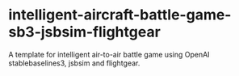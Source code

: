 # intelligent-aircraft-battle-game-sb3-jsbsim-flightgear
A template for intelligent air-to-air battle game using OpenAI stablebaselines3, jsbsim and flightgear.
